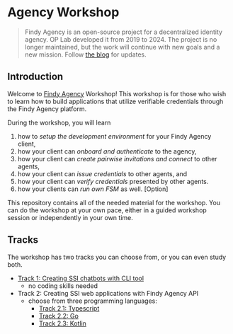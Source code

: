 # Agency Workshop

> Findy Agency is an open-source project for a decentralized identity agency.
> OP Lab developed it from 2019 to 2024. The project is no longer maintained,
> but the work will continue with new goals and a new mission.
> Follow [the blog](https://findy-network.github.io/blog/) for updates.

## Introduction

Welcome to [Findy Agency](https://findy-network.github.io) Workshop! This
workshop is for those who wish to learn how to build applications that utilize
verifiable credentials through the Findy Agency platform.

During the workshop, you will learn

1. how to *setup the development environment* for your Findy Agency client,
2. how your client can *onboard and authenticate* to the agency,
3. how your client can *create pairwise invitations and connect* to other agents,
4. how your client can *issue credentials* to other agents, and
5. how your client can *verify credentials* presented by other agents.
6. how your clients can *run own FSM* as well. [Option]

This repository contains all of the needed material for the workshop.
You can do the workshop at your own pace, either in a guided workshop session
or independently in your own time.

## Tracks

The workshop has two tracks you can choose from, or you can even study both.

* [Track 1: Creating SSI chatbots with CLI tool](./track1-cli/README.md)
  * no coding skills needed
* Track 2: Creating SSI web applications with Findy Agency API
  * choose from three programming languages:
    * [Track 2.1: Typescript](./track2.1-ts/README.md)
    * [Track 2.2: Go](./track2.2-go/README.md)
    * [Track 2.3: Kotlin](./track2.3-kt/README.md)
